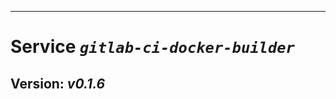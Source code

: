 ------------------------------------------------------------------------

Service *`gitlab-ci-docker-builder`*
====================================

Version: *v0.1.6*
-----------------
